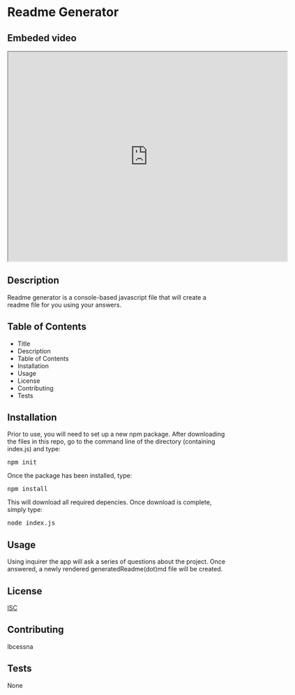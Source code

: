 # Readme Generator

## Embeded video
<iframe src="https://drive.google.com/file/d/15H_SNgfrG1DyLqsLsHWvAkVnHuB2_CFN/preview" width="640" height="480"></iframe>

## Description
Readme generator is a console-based javascript file that will create a readme file for you using your answers.

## Table of Contents
  * Title
  * Description
  * Table of Contents
  * Installation
  * Usage
  * License
  * Contributing
  * Tests

## Installation

Prior to use, you will need to set up a new npm package. After downloading the files in this repo, go to the command line of the directory (containing index.js) and type:

<pre>
npm init
</pre>

Once the package has been installed, type:
<pre>
npm install
</pre>

This will download all required depencies. Once download is complete, simply type:

<pre>
node index.js
</pre>

## Usage
Using inquirer the app will ask a series of questions about the project. Once answered, a newly rendered generatedReadme(dot)md file will be created.

## License
[ISC](https://opensource.org/licenses/ISC)

## Contributing
lbcessna

## Tests
None
